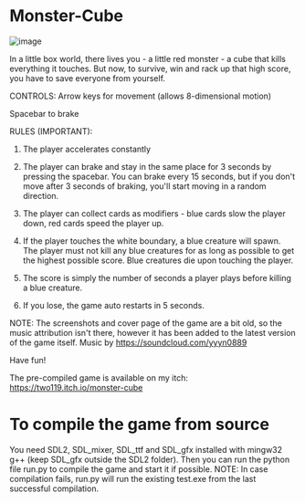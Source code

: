 # Monster-Cube
![image](https://user-images.githubusercontent.com/99664810/234875937-0239cef8-432d-4b46-be6e-7d7fa9629fef.png)

In a little box world, there lives you -  a little red monster - a cube that kills everything it touches. But now, to survive, win and rack up that high score, you have to save everyone from yourself.

CONTROLS:
Arrow keys for movement (allows 8-dimensional motion)

Spacebar to brake

RULES (IMPORTANT):
1) The player accelerates constantly

2) The player can brake and stay in the same place for 3 seconds by pressing the spacebar. You can brake every 15 seconds, but if you don't move after 3 seconds of braking, you'll start moving in a random direction.

3) The player can collect cards as modifiers - blue cards slow the player down, red cards speed the player up.

4) If the player touches the white boundary, a blue creature will spawn. The player must not kill any blue creatures for as long as possible to get the highest possible score.  Blue creatures die upon touching the player.

5) The score is simply the number of seconds a player plays before killing a blue creature.

6) If you lose, the game auto restarts in 5 seconds.

NOTE: The screenshots and cover page of the game are a bit old, so the music attribution isn't there, however it has been added to the latest version of the game itself. Music by https://soundcloud.com/yyyn0889

Have fun!

The pre-compiled game is available on my itch: https://two119.itch.io/monster-cube
# To compile the game from source
You need SDL2, SDL_mixer, SDL_ttf and SDL_gfx installed with mingw32 g++ (keep SDL_gfx outside the SDL2 folder).
Then you can run the python file run.py to compile the game and start it if possible.
NOTE: In case compilation fails, run.py will run the existing test.exe from the last successful compilation.
